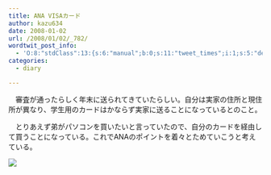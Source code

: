 ```yaml
---
title: ANA VISAカード
author: kazu634
date: 2008-01-02
url: /2008/01/02/_782/
wordtwit_post_info:
  - 'O:8:"stdClass":13:{s:6:"manual";b:0;s:11:"tweet_times";i:1;s:5:"delay";i:0;s:7:"enabled";i:1;s:10:"separation";s:2:"60";s:7:"version";s:3:"3.7";s:14:"tweet_template";b:0;s:6:"status";i:2;s:6:"result";a:0:{}s:13:"tweet_counter";i:2;s:13:"tweet_log_ids";a:1:{i:0;i:3567;}s:9:"hash_tags";a:0:{}s:8:"accounts";a:1:{i:0;s:7:"kazu634";}}'
categories:
  - diary

---
```

<div class="section">
<p>
    　審査が通ったらしく年末に送られてきていたらしい。自分は実家の住所と現住所が異なり、学生用のカードはかならず実家に送ることになっているとのこと。
</p>
  
<p>
    　とりあえず弟がパソコンを買いたいと言っていたので、自分のカードを経由して買うことになっている。これでANAのポイントを着々とためていこうと考えている。
</p>
  
<p>
<center>
</center>
</p>
  
<p>
<a href="http://flickr.com/photos/burberry/317019492/" onclick="__gaTracker('send', 'event', 'outbound-article', 'http://flickr.com/photos/burberry/317019492/', '');" title="[Dad Plastics]"><img src="http://farm1.static.flickr.com/104/317019492_ccb447a538_m.jpg" /></a>
</p></p>
</div>